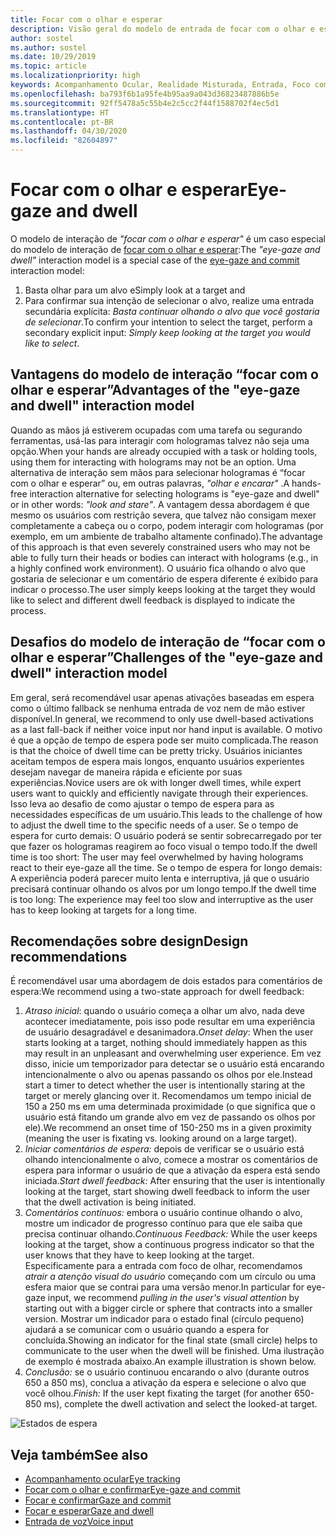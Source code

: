 ```yaml
---
title: Focar com o olhar e esperar
description: Visão geral do modelo de entrada de focar com o olhar e esperar
author: sostel
ms.author: sostel
ms.date: 10/29/2019
ms.topic: article
ms.localizationpriority: high
keywords: Acompanhamento Ocular, Realidade Misturada, Entrada, Foco com o Olhar, Focalização com os Olhos, HoloLens 2, Seleção Ocular, Esperar
ms.openlocfilehash: ba793f6b1a95fe4b95aa9a043d36823487886b5e
ms.sourcegitcommit: 92ff5478a5c55b4e2c5cc2f44f1588702f4ec5d1
ms.translationtype: HT
ms.contentlocale: pt-BR
ms.lasthandoff: 04/30/2020
ms.locfileid: "82604897"
---
```

# <a name="eye-gaze-and-dwell"></a><span data-ttu-id="f62d9-104">Focar com o olhar e esperar</span><span class="sxs-lookup"><span data-stu-id="f62d9-104">Eye-gaze and dwell</span></span>

<span data-ttu-id="f62d9-105">O modelo de interação de _"focar com o olhar e esperar"_ é um caso especial do modelo de interação de [focar com o olhar e esperar](gaze-and-commit.md):</span><span class="sxs-lookup"><span data-stu-id="f62d9-105">The _"eye-gaze and dwell"_ interaction model is a special case of the [eye-gaze and commit](gaze-and-commit.md) interaction model:</span></span>
1. <span data-ttu-id="f62d9-106">Basta olhar para um alvo e</span><span class="sxs-lookup"><span data-stu-id="f62d9-106">Simply look at a target and</span></span> 
2. <span data-ttu-id="f62d9-107">Para confirmar sua intenção de selecionar o alvo, realize uma entrada secundária explícita: _Basta continuar olhando o alvo que você gostaria de selecionar_.</span><span class="sxs-lookup"><span data-stu-id="f62d9-107">To confirm your intention to select the target, perform a secondary explicit input: _Simply keep looking at the target you would like to select_.</span></span>

## <a name="advantages-of-the-eye-gaze-and-dwell-interaction-model"></a><span data-ttu-id="f62d9-108">Vantagens do modelo de interação “focar com o olhar e esperar”</span><span class="sxs-lookup"><span data-stu-id="f62d9-108">Advantages of the "eye-gaze and dwell" interaction model</span></span> 
<span data-ttu-id="f62d9-109">Quando as mãos já estiverem ocupadas com uma tarefa ou segurando ferramentas, usá-las para interagir com hologramas talvez não seja uma opção.</span><span class="sxs-lookup"><span data-stu-id="f62d9-109">When your hands are already occupied with a task or holding tools, using them for interacting with holograms may not be an option.</span></span>
<span data-ttu-id="f62d9-110">Uma alternativa de interação sem mãos para selecionar hologramas é “focar com o olhar e esperar” ou, em outras palavras, _"olhar e encarar"_ .</span><span class="sxs-lookup"><span data-stu-id="f62d9-110">A hands-free interaction alternative for selecting holograms is "eye-gaze and dwell" or in other words: _"look and stare"_.</span></span> <span data-ttu-id="f62d9-111">A vantagem dessa abordagem é que mesmo os usuários com restrição severa, que talvez não consigam mexer completamente a cabeça ou o corpo, podem interagir com hologramas (por exemplo, em um ambiente de trabalho altamente confinado).</span><span class="sxs-lookup"><span data-stu-id="f62d9-111">The advantage of this approach is that even severely constrained users who may not be able to fully turn their heads or bodies can interact with holograms (e.g., in a highly confined work environment).</span></span>
<span data-ttu-id="f62d9-112">O usuário fica olhando o alvo que gostaria de selecionar e um comentário de espera diferente é exibido para indicar o processo.</span><span class="sxs-lookup"><span data-stu-id="f62d9-112">The user simply keeps looking at the target they would like to select and different dwell feedback is displayed to indicate the process.</span></span>


## <a name="challenges-of-the-eye-gaze-and-dwell-interaction-model"></a><span data-ttu-id="f62d9-113">Desafios do modelo de interação de “focar com o olhar e esperar”</span><span class="sxs-lookup"><span data-stu-id="f62d9-113">Challenges of the "eye-gaze and dwell" interaction model</span></span>
<span data-ttu-id="f62d9-114">Em geral, será recomendável usar apenas ativações baseadas em espera como o último fallback se nenhuma entrada de voz nem de mão estiver disponível.</span><span class="sxs-lookup"><span data-stu-id="f62d9-114">In general, we  recommend to only use dwell-based activations as a last fall-back if neither voice input nor hand input is available.</span></span> <span data-ttu-id="f62d9-115">O motivo é que a opção de tempo de espera pode ser muito complicada.</span><span class="sxs-lookup"><span data-stu-id="f62d9-115">The reason is that the choice of dwell time can be pretty tricky.</span></span> <span data-ttu-id="f62d9-116">Usuários iniciantes aceitam tempos de espera mais longos, enquanto usuários experientes desejam navegar de maneira rápida e eficiente por suas experiências.</span><span class="sxs-lookup"><span data-stu-id="f62d9-116">Novice users are ok with longer dwell times, while expert users want to quickly and efficiently navigate through their experiences.</span></span> <span data-ttu-id="f62d9-117">Isso leva ao desafio de como ajustar o tempo de espera para as necessidades específicas de um usuário.</span><span class="sxs-lookup"><span data-stu-id="f62d9-117">This leads to the challenge of how to adjust the dwell time to the specific needs of a user.</span></span>
<span data-ttu-id="f62d9-118">Se o tempo de espera for curto demais: O usuário poderá se sentir sobrecarregado por ter que fazer os hologramas reagirem ao foco visual o tempo todo.</span><span class="sxs-lookup"><span data-stu-id="f62d9-118">If the dwell time is too short: The user may feel overwhelmed by having holograms react to their eye-gaze all the time.</span></span> <span data-ttu-id="f62d9-119">Se o tempo de espera for longo demais: A experiência poderá parecer muito lenta e interruptiva, já que o usuário precisará continuar olhando os alvos por um longo tempo.</span><span class="sxs-lookup"><span data-stu-id="f62d9-119">If the dwell time is too long: The experience may feel too slow and interruptive as the user has to keep looking at targets for a long time.</span></span>

## <a name="design-recommendations"></a><span data-ttu-id="f62d9-120">Recomendações sobre design</span><span class="sxs-lookup"><span data-stu-id="f62d9-120">Design recommendations</span></span>
<span data-ttu-id="f62d9-121">É recomendável usar uma abordagem de dois estados para comentários de espera:</span><span class="sxs-lookup"><span data-stu-id="f62d9-121">We recommend using a two-state approach for dwell feedback:</span></span>
1. <span data-ttu-id="f62d9-122">*Atraso inicial*: quando o usuário começa a olhar um alvo, nada deve acontecer imediatamente, pois isso pode resultar em uma experiência de usuário desagradável e desanimadora.</span><span class="sxs-lookup"><span data-stu-id="f62d9-122">*Onset delay*: When the user starts looking at a target, nothing should immediately happen as this may result in an unpleasant and overwhelming user experience.</span></span> <span data-ttu-id="f62d9-123">Em vez disso, inicie um temporizador para detectar se o usuário está encarando intencionalmente o alvo ou apenas passando os olhos por ele.</span><span class="sxs-lookup"><span data-stu-id="f62d9-123">Instead start a timer to detect whether the user is intentionally staring at the target or merely glancing over it.</span></span>
<span data-ttu-id="f62d9-124">Recomendamos um tempo inicial de 150 a 250 ms em uma determinada proximidade (o que significa que o usuário está fitando um grande alvo em vez de passando os olhos por ele).</span><span class="sxs-lookup"><span data-stu-id="f62d9-124">We recommend an onset time of 150-250 ms in a given proximity (meaning the user is fixating vs. looking around on a large target).</span></span>  
2. <span data-ttu-id="f62d9-125">*Iniciar comentários de espera:* depois de verificar se o usuário está olhando intencionalmente o alvo, comece a mostrar os comentários de espera para informar o usuário de que a ativação da espera está sendo iniciada.</span><span class="sxs-lookup"><span data-stu-id="f62d9-125">*Start dwell feedback:* After ensuring that the user is intentionally looking at the target, start showing dwell feedback to inform the user that the dwell activation is being initiated.</span></span> 
3. <span data-ttu-id="f62d9-126">*Comentários contínuos:* embora o usuário continue olhando o alvo, mostre um indicador de progresso contínuo para que ele saiba que precisa continuar olhando.</span><span class="sxs-lookup"><span data-stu-id="f62d9-126">*Continuous Feedback:* While the user keeps looking at the target, show a continuous progress indicator so that the user knows that they have to keep looking at the target.</span></span> <span data-ttu-id="f62d9-127">Especificamente para a entrada com foco de olhar, recomendamos _atrair a atenção visual do usuário_ começando com um círculo ou uma esfera maior que se contrai para uma versão menor.</span><span class="sxs-lookup"><span data-stu-id="f62d9-127">In particular for eye-gaze input, we recommend _pulling in the user's visual attention_ by starting out with a bigger circle or sphere that contracts into a smaller version.</span></span> <span data-ttu-id="f62d9-128">Mostrar um indicador para o estado final (círculo pequeno) ajudará a se comunicar com o usuário quando a espera for concluída.</span><span class="sxs-lookup"><span data-stu-id="f62d9-128">Showing an indicator for the final state (small circle) helps to communicate to the user when the dwell will be finished.</span></span> <span data-ttu-id="f62d9-129">Uma ilustração de exemplo é mostrada abaixo.</span><span class="sxs-lookup"><span data-stu-id="f62d9-129">An example illustration is shown below.</span></span> 
4. <span data-ttu-id="f62d9-130">*Conclusão:* se o usuário continuou encarando o alvo (durante outros 650 a 850 ms), conclua a ativação da espera e selecione o alvo que você olhou.</span><span class="sxs-lookup"><span data-stu-id="f62d9-130">*Finish:* If the user kept fixating the target (for another 650-850 ms), complete the dwell activation and select the looked-at target.</span></span>

![Estados de espera](images/eyes_dwellstate_recommendation.png)<br>

## <a name="see-also"></a><span data-ttu-id="f62d9-132">Veja também</span><span class="sxs-lookup"><span data-stu-id="f62d9-132">See also</span></span>
* [<span data-ttu-id="f62d9-133">Acompanhamento ocular</span><span class="sxs-lookup"><span data-stu-id="f62d9-133">Eye tracking</span></span>](eye-tracking.md)
* [<span data-ttu-id="f62d9-134">Focar com o olhar e confirmar</span><span class="sxs-lookup"><span data-stu-id="f62d9-134">Eye-gaze and commit</span></span>](gaze-and-commit-eyes.md)
* [<span data-ttu-id="f62d9-135">Focar e confirmar</span><span class="sxs-lookup"><span data-stu-id="f62d9-135">Gaze and commit</span></span>](gaze-and-commit.md)
* [<span data-ttu-id="f62d9-136">Focar e esperar</span><span class="sxs-lookup"><span data-stu-id="f62d9-136">Gaze and dwell</span></span>](gaze-and-dwell.md)
* [<span data-ttu-id="f62d9-137">Entrada de voz</span><span class="sxs-lookup"><span data-stu-id="f62d9-137">Voice input</span></span>](voice-design.md)
